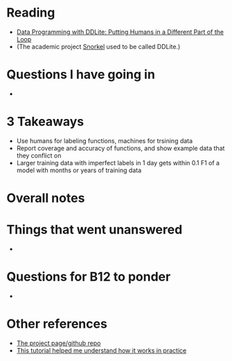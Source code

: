 # Reading
* [Data Programming with DDLite: Putting Humans in a Different Part of the Loop](http://cs.stanford.edu/people/chrismre/papers/DDL_HILDA_2016.pdf)
* (The academic project [Snorkel](https://hazyresearch.github.io/snorkel/) used to be called DDLite.)

# Questions I have going in
*

# 3 Takeaways
* Use humans for labeling functions, machines for trsining data
* Report coverage and accuracy of functions, and show example data that they conflict on
* Larger training data with imperfect labels in 1 day gets within 0.1 F1 of a model with months or years of training data


# Overall notes


# Things that went unanswered
*

# Questions for B12 to ponder
* 

# Other references
* [The project page/github repo](https://hazyresearch.github.io/snorkel/)
* [This tutorial helped me understand how it works in practice](https://github.com/HazyResearch/snorkel/tree/master/tutorials/intro)
